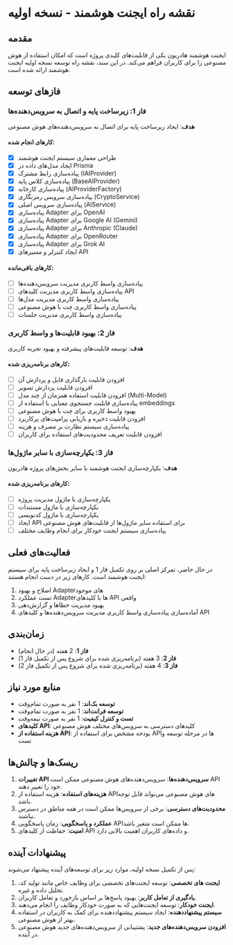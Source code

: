 <!-- Docs/05-نقشه-راه/01-نسخه-اولیه/03-ایجنت-هوشمند.md -->

# نقشه راه ایجنت هوشمند - نسخه اولیه

## مقدمه

ایجنت هوشمند هادربون یکی از قابلیت‌های کلیدی پروژه است که امکان استفاده از هوش مصنوعی را برای کاربران فراهم می‌کند. در این سند، نقشه راه توسعه نسخه اولیه ایجنت هوشمند ارائه شده است.

## فازهای توسعه

### فاز 1: زیرساخت پایه و اتصال به سرویس‌دهنده‌ها

**هدف**: ایجاد زیرساخت پایه برای اتصال به سرویس‌دهنده‌های هوش مصنوعی

#### کارهای انجام شده:

- [x] طراحی معماری سیستم ایجنت هوشمند
- [x] ایجاد مدل‌های داده در Prisma
- [x] پیاده‌سازی رابط مشترک (IAIProvider)
- [x] پیاده‌سازی کلاس پایه (BaseAIProvider)
- [x] پیاده‌سازی کارخانه (AIProviderFactory)
- [x] پیاده‌سازی سرویس رمزنگاری (CryptoService)
- [x] پیاده‌سازی سرویس اصلی (AIService)
- [x] پیاده‌سازی Adapter برای OpenAI
- [x] پیاده‌سازی Adapter برای Google AI (Gemini)
- [x] پیاده‌سازی Adapter برای Anthropic (Claude)
- [x] پیاده‌سازی Adapter برای OpenRouter
- [x] پیاده‌سازی Adapter برای Grok AI
- [x] ایجاد کنترلر و مسیرهای API

#### کارهای باقی‌مانده:

- [ ] پیاده‌سازی واسط کاربری مدیریت سرویس‌دهنده‌ها
- [ ] پیاده‌سازی واسط کاربری مدیریت کلیدهای API
- [ ] پیاده‌سازی واسط کاربری مدیریت مدل‌ها
- [ ] پیاده‌سازی واسط کاربری چت با هوش مصنوعی
- [ ] پیاده‌سازی واسط کاربری مدیریت جلسات

### فاز 2: بهبود قابلیت‌ها و واسط کاربری

**هدف**: توسعه قابلیت‌های پیشرفته و بهبود تجربه کاربری

#### کارهای برنامه‌ریزی شده:

- [ ] افزودن قابلیت بارگذاری فایل و پردازش آن
- [ ] افزودن قابلیت پردازش تصویر
- [ ] افزودن قابلیت استفاده همزمان از چند مدل (Multi-Model)
- [ ] پیاده‌سازی قابلیت جستجوی معنایی با استفاده از embeddings
- [ ] بهبود واسط کاربری برای چت با هوش مصنوعی
- [ ] افزودن قابلیت ذخیره و بازیابی پرامپت‌های پرکاربرد
- [ ] پیاده‌سازی سیستم نظارت بر مصرف و هزینه
- [ ] افزودن قابلیت تعریف محدودیت‌های استفاده برای کاربران

### فاز 3: یکپارچه‌سازی با سایر ماژول‌ها

**هدف**: یکپارچه‌سازی ایجنت هوشمند با سایر بخش‌های پروژه هادربون

#### کارهای برنامه‌ریزی شده:

- [ ] یکپارچه‌سازی با ماژول مدیریت پروژه
- [ ] یکپارچه‌سازی با ماژول مستندات
- [ ] یکپارچه‌سازی با ماژول کدنویسی
- [ ] ایجاد API برای استفاده سایر ماژول‌ها از قابلیت‌های هوش مصنوعی
- [ ] پیاده‌سازی سیستم ایجنت خودکار برای انجام وظایف مختلف

## فعالیت‌های فعلی

در حال حاضر، تمرکز اصلی بر روی تکمیل فاز 1 و ایجاد زیرساخت پایه برای سیستم ایجنت هوشمند است. کارهای زیر در دست انجام هستند:

1. اصلاح و بهبود Adapter‌های موجود
2. تست عملکرد Adapter‌ها با کلیدهای API واقعی
3. بهبود مدیریت خطاها و گزارش‌دهی
4. آماده‌سازی پیاده‌سازی واسط کاربری مدیریت سرویس‌دهنده‌ها و کلیدهای API

## زمان‌بندی

- **فاز 1**: 2 هفته (در حال انجام)
- **فاز 2**: 3 هفته (برنامه‌ریزی شده برای شروع پس از تکمیل فاز 1)
- **فاز 3**: 4 هفته (برنامه‌ریزی شده برای شروع پس از تکمیل فاز 2)

## منابع مورد نیاز

- **توسعه بک‌اند**: 1 نفر به صورت تمام‌وقت
- **توسعه فرانت‌اند**: 1 نفر به صورت تمام‌وقت
- **تست و کنترل کیفیت**: 1 نفر به صورت نیمه‌وقت
- **کلیدهای API**: کلیدهای دسترسی به سرویس‌های مختلف هوش مصنوعی
- **هزینه استفاده از API**: بودجه مشخص برای استفاده از API‌ها در مرحله توسعه و تست

## ریسک‌ها و چالش‌ها

1. **تغییرات API سرویس‌دهنده‌ها**: سرویس‌دهنده‌های هوش مصنوعی ممکن است API خود را تغییر دهند.
2. **هزینه‌های استفاده**: هزینه استفاده از API‌های هوش مصنوعی می‌تواند قابل توجه باشد.
3. **محدودیت‌های دسترسی**: برخی از سرویس‌ها ممکن است در همه مناطق در دسترس نباشند.
4. **عملکرد و پاسخگویی**: زمان پاسخگویی API‌ها ممکن است متغیر باشد.
5. **امنیت**: حفاظت از کلیدهای API و داده‌های کاربران اهمیت بالایی دارد.

## پیشنهادات آینده

پس از تکمیل نسخه اولیه، موارد زیر برای توسعه‌های آینده پیشنهاد می‌شوند:

1. **ایجنت های تخصصی**: توسعه ایجنت‌های تخصصی برای وظایف خاص مانند تولید کد، تحلیل داده و غیره.
2. **یادگیری از تعامل کاربر**: بهبود پاسخ‌ها بر اساس بازخورد و تعامل کاربران.
3. **ایجنت خودکار**: توسعه ایجنت‌هایی که به صورت خودکار وظایف را انجام می‌دهند.
4. **سیستم پیشنهاددهنده**: ایجاد سیستم پیشنهاددهنده برای کمک به کاربران در استفاده بهتر از هوش مصنوعی.
5. **افزودن سرویس‌دهنده‌های جدید**: پشتیبانی از سرویس‌دهنده‌های جدید هوش مصنوعی در آینده. 